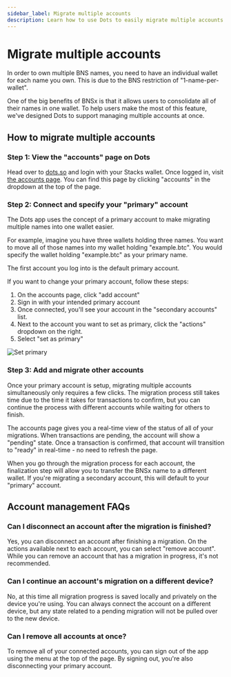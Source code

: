```yaml
---
sidebar_label: Migrate multiple accounts
description: Learn how to use Dots to easily migrate multiple accounts to BNSx
---
```


# Migrate multiple accounts

In order to own multiple BNS names, you need to have an individual wallet for each name you own. This is due to the BNS restriction of "1-name-per-wallet".

One of the big benefits of BNSx is that it allows users to consolidate all of their names in one wallet. To help users make the most of this feature, we've designed Dots to support managing multiple accounts at once.

## How to migrate multiple accounts

### Step 1: View the "accounts" page on Dots

Head over to [dots.so](https://www.dots.so) and login with your Stacks wallet. Once logged in, visit [the accounts page](https://www.dots.so/accounts). You can find this page by clicking "accounts" in the dropdown at the top of the page.

### Step 2: Connect and specify your "primary" account

The Dots app uses the concept of a primary account to make migrating multiple names into one wallet easier.

For example, imagine you have three wallets holding three names. You want to move all of those names into my wallet holding "example.btc". You would specify the wallet holding "example.btc" as your primary name.

The first account you log into is the default primary account.

If you want to change your primary account, follow these steps:

1. On the accounts page, click "add account"
2. Sign in with your intended primary account
3. Once connected, you'll see your account in the "secondary accounts" list.
4. Next to the account you want to set as primary, click the "actions" dropdown on the right.
5. Select "set as primary"

![Set primary](/img/set-primary-dropdown.png)

### Step 3: Add and migrate other accounts

Once your primary account is setup, migrating multiple accounts simultaneously only requires a few clicks. The migration process still takes time due to the time it takes for transactions to confirm, but you can continue the process with different accounts while waiting for others to finish.

The accounts page gives you a real-time view of the status of all of your migrations. When transactions are pending, the account will show a "pending" state. Once a transaction is confirmed, that account will transition to "ready" in real-time - no need to refresh the page.

When you go through the migration process for each account, the finalization step will allow you to transfer the BNSx name to a different wallet. If you're migrating a secondary account, this will default to your "primary" account.

## Account management FAQs

### Can I disconnect an account after the migration is finished?

Yes, you can disconnect an account after finishing a migration. On the actions available next to each account, you can select "remove account".
While you can remove an account that has a migration in progress, it's not recommended.

### Can I continue an account's migration on a different device?

No, at this time all migration progress is saved locally and privately on the device you're using. You can always connect the account on a different device, but any state related to a pending migration will not be pulled over to the new device.

### Can I remove all accounts at once?

To remove all of your connected accounts, you can sign out of the app using the menu at the top of the page. By signing out, you're also disconnecting your primary account.
